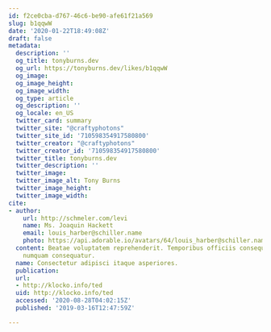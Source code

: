 ```yaml
---
id: f2ce0cba-d767-46c6-be90-afe61f21a569
slug: b1qqwW
date: '2020-01-22T18:49:08Z'
draft: false
metadata:
  description: ''
  og_title: tonyburns.dev
  og_url: https://tonyburns.dev/likes/b1qqwW
  og_image: 
  og_image_height: 
  og_image_width: 
  og_type: article
  og_description: ''
  og_locale: en_US
  twitter_card: summary
  twitter_site: "@craftyphotons"
  twitter_site_id: '710598354917580800'
  twitter_creator: "@craftyphotons"
  twitter_creator_id: '710598354917580800'
  twitter_title: tonyburns.dev
  twitter_description: ''
  twitter_image: 
  twitter_image_alt: Tony Burns
  twitter_image_height: 
  twitter_image_width: 
cite:
- author:
    url: http://schmeler.com/levi
    name: Ms. Joaquin Hackett
    email: louis_harber@schiller.name
    photo: https://api.adorable.io/avatars/64/louis_harber@schiller.name.png
  content: Beatae voluptatem reprehenderit. Temporibus officiis consequuntur. Alias
    numquam consequatur.
  name: Consectetur adipisci itaque asperiores.
  publication: 
  url:
  - http://klocko.info/ted
  uid: http://klocko.info/ted
  accessed: '2020-08-28T04:02:15Z'
  published: '2019-03-16T12:47:59Z'

---
```



